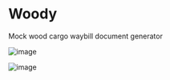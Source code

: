# Woody

Mock wood cargo waybill document generator

![image](https://github.com/user-attachments/assets/fe62aa6a-49c7-474b-8c02-62706bc450ba)

![image](https://github.com/user-attachments/assets/6ce290c1-0735-4f78-b103-df112b077acf)
